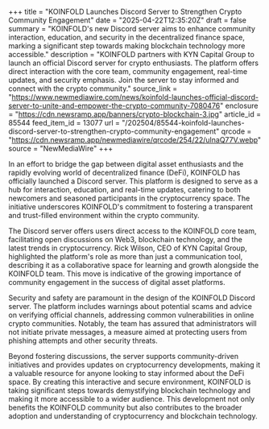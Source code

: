+++
title = "KOINFOLD Launches Discord Server to Strengthen Crypto Community Engagement"
date = "2025-04-22T12:35:20Z"
draft = false
summary = "KOINFOLD's new Discord server aims to enhance community interaction, education, and security in the decentralized finance space, marking a significant step towards making blockchain technology more accessible."
description = "KOINFOLD partners with KYN Capital Group to launch an official Discord server for crypto enthusiasts. The platform offers direct interaction with the core team, community engagement, real-time updates, and security emphasis. Join the server to stay informed and connect with the crypto community."
source_link = "https://www.newmediawire.com/news/koinfold-launches-official-discord-server-to-unite-and-empower-the-crypto-community-7080476"
enclosure = "https://cdn.newsramp.app/banners/crypto-blockchain-3.jpg"
article_id = 85544
feed_item_id = 13077
url = "/202504/85544-koinfold-launches-discord-server-to-strengthen-crypto-community-engagement"
qrcode = "https://cdn.newsramp.app/newmediawire/qrcode/254/22/ulnaQ77V.webp"
source = "NewMediaWire"
+++

<p>In an effort to bridge the gap between digital asset enthusiasts and the rapidly evolving world of decentralized finance (DeFi), KOINFOLD has officially launched a Discord server. This platform is designed to serve as a hub for interaction, education, and real-time updates, catering to both newcomers and seasoned participants in the cryptocurrency space. The initiative underscores KOINFOLD's commitment to fostering a transparent and trust-filled environment within the crypto community.</p><p>The Discord server offers users direct access to the KOINFOLD core team, facilitating open discussions on Web3, blockchain technology, and the latest trends in cryptocurrency. Rick Wilson, CEO of KYN Capital Group, highlighted the platform's role as more than just a communication tool, describing it as a collaborative space for learning and growth alongside the KOINFOLD team. This move is indicative of the growing importance of community engagement in the success of digital asset platforms.</p><p>Security and safety are paramount in the design of the KOINFOLD Discord server. The platform includes warnings about potential scams and advice on verifying official channels, addressing common vulnerabilities in online crypto communities. Notably, the team has assured that administrators will not initiate private messages, a measure aimed at protecting users from phishing attempts and other security threats.</p><p>Beyond fostering discussions, the server supports community-driven initiatives and provides updates on cryptocurrency developments, making it a valuable resource for anyone looking to stay informed about the DeFi space. By creating this interactive and secure environment, KOINFOLD is taking significant steps towards demystifying blockchain technology and making it more accessible to a wider audience. This development not only benefits the KOINFOLD community but also contributes to the broader adoption and understanding of cryptocurrency and blockchain technology.</p>